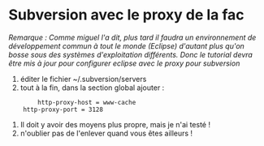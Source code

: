 # Subversion avec le proxy de la fac #

_Remarque : Comme miguel l'a dit, plus tard il faudra un environnement de développement commun à tout le monde (Eclipse) d'autant plus qu'on bosse sous des systèmes d'exploitation différents. Donc le tutorial devra être mis  à jour pour configurer eclipse avec le proxy pour subversion_

  1. éditer le fichier ~/.subversion/servers
  1. tout à la fin, dans la section global ajouter :
```
        http-proxy-host = www-cache
	http-proxy-port = 3128
```
  1. Il doit y avoir des moyens plus propre, mais je n'ai testé !
  1. n'oublier pas de l'enlever quand vous êtes ailleurs !